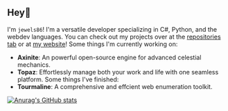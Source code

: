 ## Hey👋
I'm `jewels86`! I'm a versatile developer specializing in C#, Python, and the webdev languages. 
You can check out my projects over at the [repositories tab](https://github.com/jewels86?tab=repositories) or at [my website](https://jewels86.me)!
Some things I'm currently working on:
- **Axinite**: An powerful open-source engine for advanced celestial mechanics.
- **Topaz**: Effortlessly manage both your work and life with one seamless platform.
Some things I've finished:
- **Tourmaline**: A comprehensive and effcient web enumeration toolkit.

[![Anurag's GitHub stats](https://github-readme-stats.vercel.app/api?username=jewels86&show_icons=true&theme=radical)](https://github.com/anuraghazra/github-readme-stats)
